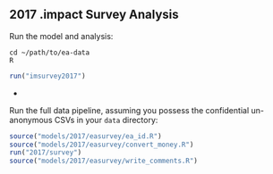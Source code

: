 ## 2017 .impact Survey Analysis

Run the model and analysis:

```
cd ~/path/to/ea-data
R
```

```R
run("imsurvey2017")
```

-

Run the full data pipeline, assuming you possess the confidential un-anonymous CSVs in your `data` directory:

```R
source("models/2017/easurvey/ea_id.R")
source("models/2017/easurvey/convert_money.R")
run("2017/survey")
source("models/2017/easurvey/write_comments.R")
```
